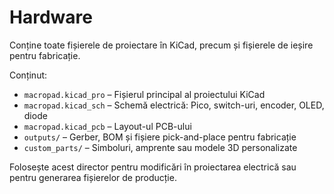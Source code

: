 # Hardware

Conține toate fișierele de proiectare în KiCad, precum și fișierele de ieșire pentru fabricație.

Conținut:

- `macropad.kicad_pro` – Fișierul principal al proiectului KiCad
- `macropad.kicad_sch` – Schemă electrică: Pico, switch-uri, encoder, OLED, diode
- `macropad.kicad_pcb` – Layout-ul PCB-ului
- `outputs/` – Gerber, BOM și fișiere pick-and-place pentru fabricație
- `custom_parts/` – Simboluri, amprente sau modele 3D personalizate

Folosește acest director pentru modificări în proiectarea electrică sau pentru generarea fișierelor de producție.
